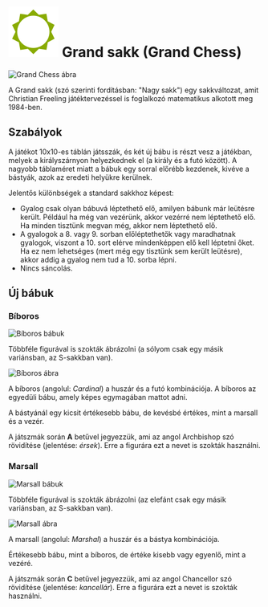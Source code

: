 # ![Grand ikon](https://github.com/gbtami/pychess-variants/blob/master/static/icons/grand.svg) Grand sakk (Grand Chess)

![Grand Chess ábra](https://github.com/gbtami/pychess-variants/blob/master/static/images/CVariantsGuide/Grand.png)

A Grand sakk (szó szerinti fordításban: "Nagy sakk") egy sakkváltozat, amit Christian Freeling játéktervezéssel is foglalkozó matematikus alkotott meg 1984-ben.

## Szabályok

A játékot 10x10-es táblán játsszák, és két új bábu is részt vesz a játékban, melyek a királyszárnyon helyezkednek el (a király és a futó között). A nagyobb táblaméret miatt a bábuk egy sorral előrébb kezdenek, kivéve a bástyák, azok az eredeti helyükre kerülnek.

Jelentős különbségek a standard sakkhoz képest:

* Gyalog csak olyan bábuvá léptethető elő, amilyen bábunk már leütésre került. Például ha még van vezérünk, akkor vezérré nem léptethető elő. Ha minden tisztünk megvan még, akkor nem léptethető elő.
* A gyalogok a 8. vagy 9. sorban előléptethetők vagy maradhatnak gyalogok, viszont a 10. sort elérve mindenképpen elő kell léptetni őket. Ha ez nem lehetséges (mert még egy tisztünk sem került leütésre), akkor addig a gyalog nem tud a 10. sorba lépni.
* Nincs sáncolás.

## Új bábuk

### Bíboros

![Bíboros bábuk](https://github.com/gbtami/pychess-variants/blob/master/static/images/CVariantsGuide/Princesses.png)

Többféle figurával is szokták ábrázolni (a sólyom csak egy másik variánsban, az S-sakkban van).

![Bíboros ábra](https://github.com/gbtami/pychess-variants/blob/master/static/images/CVariantsGuide/Archbishop.png)

A bíboros (angolul: *Cardinal*) a huszár és a futó kombinációja. A bíboros az egyedüli bábu, amely képes egymagában mattot adni.

A bástyánál egy kicsit értékesebb bábu, de kevésbé értékes, mint a marsall és a vezér.

A játszmák során **A** betűvel jegyezzük, ami az angol Archbishop szó rövidítése (jelentése: *érsek*). Erre a figurára ezt a nevet is szokták használni.

### Marsall

![Marsall bábuk](https://github.com/gbtami/pychess-variants/blob/master/static/images/CVariantsGuide/Empresses.png)

Többféle figurával is szokták ábrázolni (az elefánt csak egy másik variánsban, az S-sakkban van).

![Marsall ábra](https://github.com/gbtami/pychess-variants/blob/master/static/images/CVariantsGuide/Chancellor.png)

A marsall (angolul: *Marshal*) a huszár és a bástya kombinációja.

Értékesebb bábu, mint a bíboros, de értéke kisebb vagy egyenlő, mint a vezéré.

A játszmák során **C** betűvel jegyezzük, ami az angol Chancellor szó rövidítése (jelentése: *kancellár*). Erre a figurára ezt a nevet is szokták használni.
